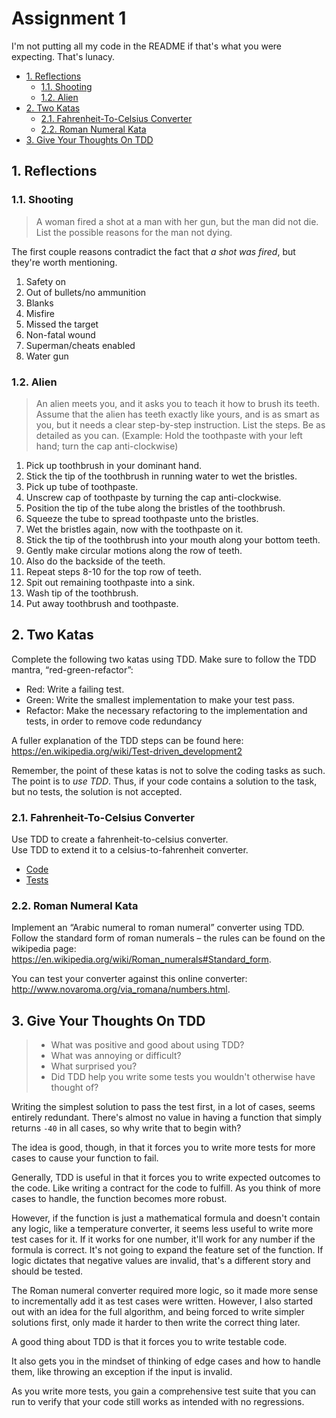 # Assignment 1

I'm not putting all my code in the README if that's what you were expecting. That's lunacy.

- [1. Reflections](#1-reflections)
    - [1.1. Shooting](#11-shooting)
    - [1.2. Alien](#12-alien)
- [2. Two Katas](#2-two-katas)
    - [2.1. Fahrenheit-To-Celsius Converter](#21-fahrenheit-to-celsius-converter)
    - [2.2. Roman Numeral Kata](#22-roman-numeral-kata)
- [3. Give Your Thoughts On TDD](#3-give-your-thoughts-on-tdd)

## 1. Reflections

### 1.1. Shooting

> A woman fired a shot at a man with her gun, but the man did not die. List the possible reasons for the man not dying.

The first couple reasons contradict the fact that *a shot was fired*, but they're worth mentioning.

1. Safety on
2. Out of bullets/no ammunition
3. Blanks
4. Misfire
5. Missed the target
6. Non-fatal wound
7. Superman/cheats enabled
8. Water gun

### 1.2. Alien

> An alien meets you, and it asks you to teach it how to brush its teeth. Assume that the alien has teeth exactly like
> yours, and is as smart as you, but it needs a clear step-by-step instruction. List the steps. Be as detailed as you
> can. (Example: Hold the toothpaste with your left hand; turn the cap anti-clockwise)

1. Pick up toothbrush in your dominant hand.
2. Stick the tip of the toothbrush in running water to wet the bristles.
3. Pick up tube of toothpaste.
4. Unscrew cap of toothpaste by turning the cap anti-clockwise.
5. Position the tip of the tube along the bristles of the toothbrush.
6. Squeeze the tube to spread toothpaste unto the bristles.
7. Wet the bristles again, now with the toothpaste on it.
8. Stick the tip of the toothbrush into your mouth along your bottom teeth.
9. Gently make circular motions along the row of teeth.
10. Also do the backside of the teeth.
11. Repeat steps 8-10 for the top row of teeth.
12. Spit out remaining toothpaste into a sink.
13. Wash tip of the toothbrush.
14. Put away toothbrush and toothpaste.

## 2. Two Katas

Complete the following two katas using TDD. Make sure to follow the TDD mantra,
“red-green-refactor”:

- Red: Write a failing test.
- Green: Write the smallest implementation to make your test pass.
- Refactor: Make the necessary refactoring to the implementation and tests, in order to remove code redundancy

A fuller explanation of the TDD steps can be found here:  
https://en.wikipedia.org/wiki/Test-driven_development2

Remember, the point of these katas is not to solve the coding tasks as such. The point
is to *use TDD*. Thus, if your code contains a solution to the task, but no tests, the
solution is not accepted.

### 2.1. Fahrenheit-To-Celsius Converter

Use TDD to create a fahrenheit-to-celsius converter.  
Use TDD to extend it to a celsius-to-fahrenheit converter.

- [Code](/src/main/java/org/example/TemperatureConverter.java)
- [Tests](/src/test/java/org/example/TemperatureConverterTest.java)

### 2.2. Roman Numeral Kata

Implement an “Arabic numeral to roman numeral” converter using TDD. Follow the standard form of roman numerals – the
rules can be found on the wikipedia page:  
https://en.wikipedia.org/wiki/Roman_numerals#Standard_form.

You can test your converter against this online converter:  
http://www.novaroma.org/via_romana/numbers.html.

## 3. Give Your Thoughts On TDD

> - What was positive and good about using TDD?
> - What was annoying or difficult?
> - What surprised you?
> - Did TDD help you write some tests you wouldn't otherwise have thought of?

Writing the simplest solution to pass the test first, in a lot of cases, seems entirely redundant.
There's almost no value in having a function that simply returns `-40` in all cases, so why write that to begin with?

The idea is good, though, in that it forces you to write more tests for more cases to cause your function to fail.

Generally, TDD is useful in that it forces you to write expected outcomes to the code. Like writing a contract for the
code to fulfill.
As you think of more cases to handle, the function becomes more robust.

However, if the function is just a mathematical formula and doesn't contain any logic, like a temperature converter, it
seems less useful to write more test cases for it.
If it works for one number, it'll work for any number if the formula is correct. It's not going to expand the feature
set of the function.
If logic dictates that negative values are invalid, that's a different story and should be tested.

The Roman numeral converter required more logic, so it made more sense to incrementally add it as test cases were
written.
However, I also started out with an idea for the full algorithm, and being forced to write simpler solutions first, only
made it harder to then write the correct thing later.

A good thing about TDD is that it forces you to write testable code.

It also gets you in the mindset of thinking of edge cases and how to handle them, like throwing an exception if the
input is invalid.

As you write more tests, you gain a comprehensive test suite that you can run to verify that your code still works as
intended with no regressions.
